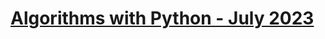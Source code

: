 # <a href="https://softuni.bg/trainings/4199/algorithms-with-python-july-2023">Algorithms with Python - July 2023</a>
